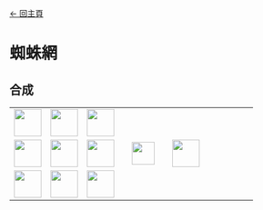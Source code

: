 [← 回主頁](../)
# 蜘蛛網

## 合成
<table>
    <tr><td><img src="https://i.imgur.com/AWCqpb7.png" width="48"/></td><td><img src="https://i.imgur.com/AWCqpb7.png" width="48"/></td><td><img src="https://i.imgur.com/AWCqpb7.png" width="48"/></td><td colspan="3"></td></tr>
    <tr><td><img src="https://i.imgur.com/AWCqpb7.png" width="48"/></td><td><img src="https://i.imgur.com/uwFFtfM.png" width="48"/></td><td><img src="https://i.imgur.com/AWCqpb7.png" width="48"/></td><td width="70" align="center"><img src="https://i.imgur.com/VE0KqIE.png" width="40"/></td><td><img src="https://i.imgur.com/fWQQ0pc.png" width="48"/></td><td width="70"></td></tr>
    <tr><td><img src="https://i.imgur.com/AWCqpb7.png" width="48"/></td><td><img src="https://i.imgur.com/AWCqpb7.png" width="48"/></td><td><img src="https://i.imgur.com/AWCqpb7.png" width="48"/></td><td colspan="3"></td></tr>
</table>